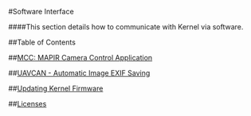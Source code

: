 #Software Interface

####This section details how to communicate with Kernel via software.

##Table of Contents

##[MCC: MAPIR Camera Control Application](../interfacing-with-kernel/software-interface/mcc.html)

##[UAVCAN - Automatic Image EXIF Saving](../interfacing-with-kernel/software-interface/uavcan.html)

##[Updating Kernel Firmware](../interfacing-with-kernel/software-interface/updating-kernel-stack-firmware.html)

##[Licenses](../interfacing-with-kernel/software-interface/licenses.html)

